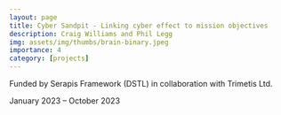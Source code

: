 ```yaml
---
layout: page
title: Cyber Sandpit - Linking cyber effect to mission objectives
description: Craig Williams and Phil Legg 
img: assets/img/thumbs/brain-binary.jpeg
importance: 4
category: [projects]
---
```


Funded by Serapis Framework (DSTL) in collaboration with Trimetis Ltd.

January 2023 – October 2023
